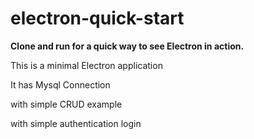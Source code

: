 # electron-quick-start

**Clone and run for a quick way to see Electron in action.**

This is a minimal Electron application

It has Mysql Connection

with simple CRUD example

with simple authentication login
